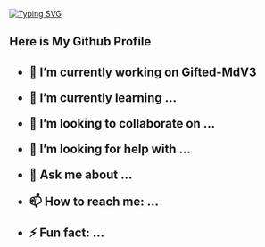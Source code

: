 [![Typing SVG](https://readme-typing-svg.demolab.com?font=Anton&size=30&pause=998&color=FF0B26&background=F7F2F20A&random=false&width=465&lines=Hi+There👋!;This+is+Gifted+Tech;I+am+a+self+trained+Fronted+Developer)](https://github.com/Giftedmaurice/README.md)

<h2> Here is My Github Profile<h2/>

- 🔭 I’m currently working on Gifted-MdV3
- 🌱 I’m currently learning ...
- 👯 I’m looking to collaborate on ...
- 🤔 I’m looking for help with ...
- 💬 Ask me about ...
- 📫 How to reach me: ...

- ⚡ Fun fact: ...

